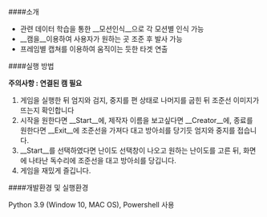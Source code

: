 ####소개

* 관련 데이터 학습을 통한 __모션인식__으로 각 모션별 인식 가능
* __캠을__이용하여 사용자가 원하는 곳 조준 후 발사 가능
* 프레임별 캡쳐를 이용하여 움직이는 듯한 타겟 연출

####실행 방법

__주의사항 : 연결된 캠 필요__

1. 게임을 실행한 뒤 엄지와 검지, 중지를 편 상태로 나머지를 굽힌 뒤 조준선 이미지가 뜨는지 확인합니다
2. 시작을 원한다면 __Start__에, 제작자 이름을 보고싶다면 __Creator__에, 종료를 원한다면 __Exit__에 조준선을 가져다 대고 방아쇠를 당기듯 엄지와 중지를 접습니다.
3. __Start__를 선택하였다면 난이도 선택창이 나오고 원하는 난이도를 고른 뒤, 화면에 나타난 독수리에 조준선을 대고 방아쇠를 당깁니다.
4. 게임을 재밌게 즐깁니다.

####개발환경 및 실행환경

Python 3.9 (Window 10, MAC OS), Powershell 사용